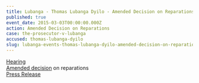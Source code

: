 ```yaml
---
title: Lubanga - Thomas Lubanga Dyilo - Amended Decision on Reparations
published: true
event_date: 2015-03-03T00:00:00.000Z
action: Amended Decision on Reparations
case: the-prosecutor-v-lubanga
accused: thomas-lubanga-dyilo
slug: lubanga-events-thomas-lubanga-dyilo-amended-decision-on-reparations
---
```



[Hearing](https://youtu.be/GB6STmp7e40)
<br>[Amended decision](https://www.icc-cpi.int/Pages/record.aspx?docNo=ICC-01/04-01/06-3129) on reparations
<br>[Press Release](https://www.icc-cpi.int/pages/item.aspx?name=PR1092)
